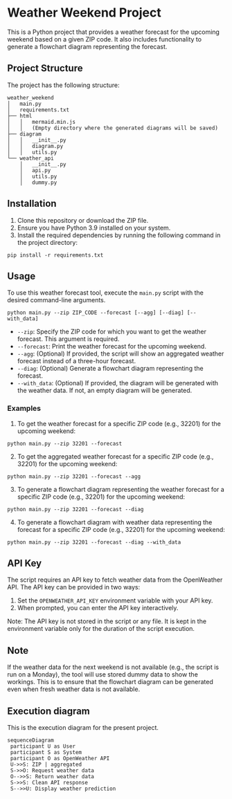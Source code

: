# Weather Weekend Project

This is a Python project that provides a weather forecast for the upcoming weekend based on a given ZIP code. It also includes functionality to generate a flowchart diagram representing the forecast.

## Project Structure

The project has the following structure:

    weather_weekend
    │   main.py
    │   requirements.txt
    ├── html
    │   │   mermaid.min.js
    │   │   (Empty directory where the generated diagrams will be saved)
    ├── diagram
    │   │   __init__.py
    │   │   diagram.py
    │   │   utils.py
    └── weather_api
        │   __init__.py
        │   api.py
        │   utils.py
        │   dummy.py

## Installation

1.  Clone this repository or download the ZIP file.
2.  Ensure you have Python 3.9 installed on your system.
3.  Install the required dependencies by running the following command in the project directory:

`pip install -r requirements.txt`

## Usage

To use this weather forecast tool, execute the `main.py` script with the desired command-line arguments.

`python main.py --zip ZIP_CODE --forecast [--agg] [--diag] [--with_data]`

-   `--zip`: Specify the ZIP code for which you want to get the weather forecast. This argument is required.
-   `--forecast`: Print the weather forecast for the upcoming weekend.
-   `--agg`: (Optional) If provided, the script will show an aggregated weather forecast instead of a three-hour forecast.
-   `--diag`: (Optional) Generate a flowchart diagram representing the forecast.
-   `--with_data`: (Optional) If provided, the diagram will be generated with the weather data. If not, an empty diagram will be generated.

### Examples

1.  To get the weather forecast for a specific ZIP code (e.g., 32201) for the upcoming weekend:

`python main.py --zip 32201 --forecast`

2. To get the aggregated weather forecast for a specific ZIP code (e.g., 32201) for the upcoming weekend:

`python main.py --zip 32201 --forecast --agg`

3. To generate a flowchart diagram representing the weather forecast for a specific ZIP code (e.g., 32201) for the upcoming weekend:

`python main.py --zip 32201 --forecast --diag`

4. To generate a flowchart diagram with weather data representing the forecast for a specific ZIP code (e.g., 32201) for the upcoming weekend:

`python main.py --zip 32201 --forecast --diag --with_data`

## API Key

The script requires an API key to fetch weather data from the OpenWeather API. The API key can be provided in two ways:

1.  Set the `OPENWEATHER_API_KEY` environment variable with your API key.
2.  When prompted, you can enter the API key interactively.

Note: The API key is not stored in the script or any file. It is kept in the environment variable only for the duration of the script execution.

## Note

If the weather data for the next weekend is not available (e.g., the script is run on a Monday), the tool will use stored dummy data to show the workings. This is to ensure that the flowchart diagram can be generated even when fresh weather data is not available.

## Execution diagram

This is the execution diagram for the present project.

```mermaid
sequenceDiagram  
 participant U as User
 participant S as System
 participant O as OpenWeather API
 U->>S: ZIP | aggregated
 S->>O: Request weather data  
 O-->>S: Return weather data
 S->>S: Clean API response
 S-->>U: Display weather prediction
```


